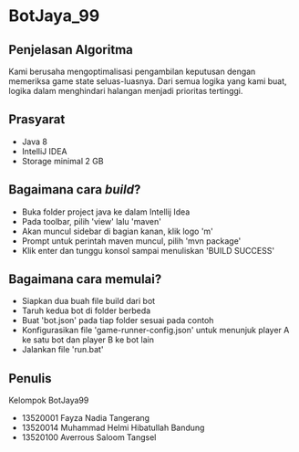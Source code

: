 # BotJaya_99

## Penjelasan Algoritma 
Kami berusaha mengoptimalisasi pengambilan keputusan dengan memeriksa game state seluas-luasnya. Dari semua logika yang kami buat, logika dalam menghindari halangan menjadi prioritas tertinggi.

## Prasyarat
- Java 8
- IntelliJ IDEA
- Storage minimal 2 GB

## Bagaimana cara _build_?
- Buka folder project java ke dalam Intellij Idea
- Pada toolbar, pilih 'view' lalu 'maven'
- Akan muncul sidebar di bagian kanan, klik logo 'm'
- Prompt untuk perintah maven muncul, pilih 'mvn package'
- Klik enter dan tunggu konsol sampai menuliskan 'BUILD SUCCESS' 

## Bagaimana cara memulai?
- Siapkan dua buah file build dari bot
- Taruh kedua bot di folder berbeda
- Buat 'bot.json' pada tiap folder sesuai pada contoh
- Konfigurasikan file 'game-runner-config.json' untuk menunjuk player A ke satu bot dan player B ke bot lain
- Jalankan file 'run.bat'

## Penulis
Kelompok BotJaya99
- 13520001 Fayza Nadia
Tangerang
- 13520014 Muhammad Helmi Hibatullah
Bandung
- 13520100 Averrous Saloom
Tangsel
